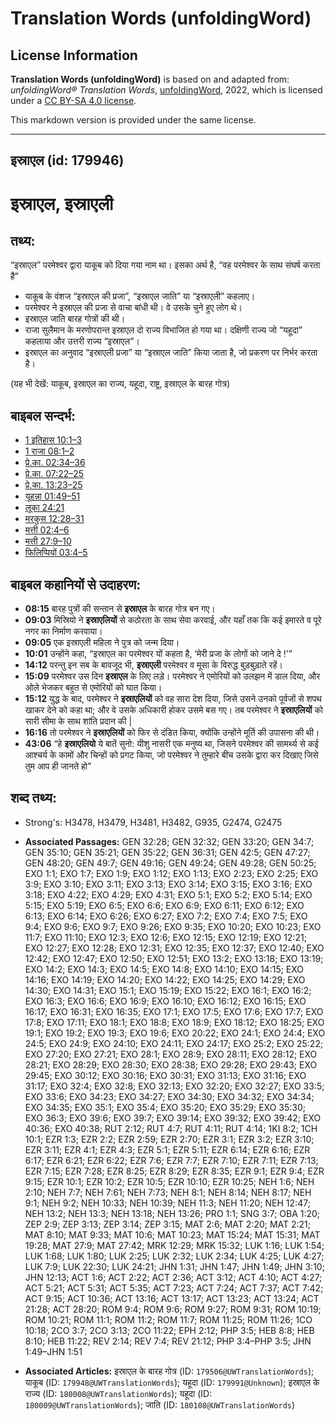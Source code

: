 # Translation Words (unfoldingWord)

## License Information

**Translation Words (unfoldingWord)** is based on and adapted from: _unfoldingWord® Translation Words_, [unfoldingWord](https://unfoldingword.org/utw), 2022, which is licensed under a [CC BY-SA 4.0 license](https://creativecommons.org/licenses/by-sa/4.0/legalcode.en).

This markdown version is provided under the same license.



--------------------------------

## इस्राएल (id: 179946)

इस्राएल, इस्राएली
=================

तथ्य:
-----

“इस्राएल” परमेश्वर द्वारा याकूब को दिया गया नाम था। इसका अर्थ है, “वह परमेश्वर के साथ संघर्ष करता है”

* याकूब के वंशज “इस्राएल की प्रजा”, “इस्राएल जाति” या “इस्राएली” कहलाए।
* परमेश्वर ने इस्राएल की प्रजा से वाचा बांधी थी। वे उसके चुने हुए लोग थे।
* इस्राएल जाति बारह गोत्रों की थी।
* राजा सुलैमान के मरणोपरान्त इस्राएल दो राज्य विभाजित हो गया था। दक्षिणी राज्य जो “यहूदा” कहलाया और उत्तरी राज्य “इस्राएल”।
* इस्राएल का अनुवाद “इस्राएली प्रजा” या “इस्राएल जाति” किया जाता है, जो प्रकरण पर निर्भर करता है।

(यह भी देखें: याकूब, इस्राएल का राज्य, यहूदा, राष्ट्र, इस्राएल के बारह गोत्र)

बाइबल सन्दर्भ:
--------------

* [1 इतिहास 10:1–3](https://ref.ly/1Chr0:0)
* [1 राजा 08:1–2](https://ref.ly/1Kgs0:0)
* [प्रे.का. 02:34–36](https://ref.ly/Acts2:34-Acts2:36)
* [प्रे.का. 07:22–25](https://ref.ly/Acts7:22-Acts7:25)
* [प्रे.का. 13:23–25](https://ref.ly/Acts13:23-Acts13:25)
* [यूहन्ना 01:49–51](https://ref.ly/John1:49-John1:51)
* [लूका 24:21](https://ref.ly/Luke24:21)
* [मरकुस 12:28–31](https://ref.ly/Mark12:28-Mark12:31)
* [मत्ती 02:4–6](https://ref.ly/Matt2:4-Matt2:6)
* [मत्ती 27:9–10](https://ref.ly/Matt27:9-Matt27:10)
* [फिलिप्पियों 03:4–5](https://ref.ly/Phil3:4-Phil3:5)

बाइबल कहानियों से उदाहरण:
-------------------------

* **08:15** बारह पुत्रों की सन्तान से **इस्राएल** के बारह गोत्र बन गए।
* **09:03** मिस्रियो ने **इस्राएलियों** से कठोरता के साथ सेवा करवाई, और यहाँ तक कि कई इमारते व पूरे नगर का निर्माण करवाया।
* **09:05** एक इस्राएली महिला ने पुत्र को जन्म दिया।
* **10:01** उन्होंने कहा, “इस्राएल का परमेश्वर यों कहता है, ‘मेरी प्रजा के लोगों को जाने दे !’”
* **14:12** परन्तु इन सब के बावजूद भी, **इस्राएली** परमेश्वर व मूसा के विरुद्ध बुड़बुड़ाते रहें।
* **15:09** परमेश्वर उस दिन **इस्राएल** के लिए लड़े। परमेश्वर ने एमोरियों को उलझन में डाल दिया, और ओले भेजकर बहुत से एमोरियों को घात किया।
* **15:12** युद्ध के बाद, परमेश्वर ने **इस्राएलियों** को वह सारा देश दिया, जिसे उसने उनको पूर्वजों से शपथ खाकर देने को कहा था; और वे उसके अधिकारी होकर उसमे बस गए। तब परमेश्वर ने **इस्राएलियों** को सारी सीमा के साथ शांति प्रदान की \|
* **16:16** तो परमेश्वर ने **इस्राएलियों** को फिर से दंडित किया, क्योंकि उन्होंने मूर्ति की उपासना की थी।
* **43:06** “हे **इस्राएलियो** ये बातें सुनो: यीशु नासरी एक मनुष्य था, जिसने परमेश्वर की सामर्थ्य से कई आश्चर्य के कामों और चिन्हों को प्रगट किया, जो परमेश्वर ने तुम्हारे बीच उसके द्वारा कर दिखाए जिसे तुम आप ही जानते हो”

शब्द तथ्य:
----------

* Strong's: H3478, H3479, H3481, H3482, G935, G2474, G2475

* **Associated Passages:** GEN 32:28; GEN 32:32; GEN 33:20; GEN 34:7; GEN 35:10; GEN 35:21; GEN 35:22; GEN 36:31; GEN 42:5; GEN 47:27; GEN 48:20; GEN 49:7; GEN 49:16; GEN 49:24; GEN 49:28; GEN 50:25; EXO 1:1; EXO 1:7; EXO 1:9; EXO 1:12; EXO 1:13; EXO 2:23; EXO 2:25; EXO 3:9; EXO 3:10; EXO 3:11; EXO 3:13; EXO 3:14; EXO 3:15; EXO 3:16; EXO 3:18; EXO 4:22; EXO 4:29; EXO 4:31; EXO 5:1; EXO 5:2; EXO 5:14; EXO 5:15; EXO 5:19; EXO 6:5; EXO 6:6; EXO 6:9; EXO 6:11; EXO 6:12; EXO 6:13; EXO 6:14; EXO 6:26; EXO 6:27; EXO 7:2; EXO 7:4; EXO 7:5; EXO 9:4; EXO 9:6; EXO 9:7; EXO 9:26; EXO 9:35; EXO 10:20; EXO 10:23; EXO 11:7; EXO 11:10; EXO 12:3; EXO 12:6; EXO 12:15; EXO 12:19; EXO 12:21; EXO 12:27; EXO 12:28; EXO 12:31; EXO 12:35; EXO 12:37; EXO 12:40; EXO 12:42; EXO 12:47; EXO 12:50; EXO 12:51; EXO 13:2; EXO 13:18; EXO 13:19; EXO 14:2; EXO 14:3; EXO 14:5; EXO 14:8; EXO 14:10; EXO 14:15; EXO 14:16; EXO 14:19; EXO 14:20; EXO 14:22; EXO 14:25; EXO 14:29; EXO 14:30; EXO 14:31; EXO 15:1; EXO 15:19; EXO 15:22; EXO 16:1; EXO 16:2; EXO 16:3; EXO 16:6; EXO 16:9; EXO 16:10; EXO 16:12; EXO 16:15; EXO 16:17; EXO 16:31; EXO 16:35; EXO 17:1; EXO 17:5; EXO 17:6; EXO 17:7; EXO 17:8; EXO 17:11; EXO 18:1; EXO 18:8; EXO 18:9; EXO 18:12; EXO 18:25; EXO 19:1; EXO 19:2; EXO 19:3; EXO 19:6; EXO 20:22; EXO 24:1; EXO 24:4; EXO 24:5; EXO 24:9; EXO 24:10; EXO 24:11; EXO 24:17; EXO 25:2; EXO 25:22; EXO 27:20; EXO 27:21; EXO 28:1; EXO 28:9; EXO 28:11; EXO 28:12; EXO 28:21; EXO 28:29; EXO 28:30; EXO 28:38; EXO 29:28; EXO 29:43; EXO 29:45; EXO 30:12; EXO 30:16; EXO 30:31; EXO 31:13; EXO 31:16; EXO 31:17; EXO 32:4; EXO 32:8; EXO 32:13; EXO 32:20; EXO 32:27; EXO 33:5; EXO 33:6; EXO 34:23; EXO 34:27; EXO 34:30; EXO 34:32; EXO 34:34; EXO 34:35; EXO 35:1; EXO 35:4; EXO 35:20; EXO 35:29; EXO 35:30; EXO 36:3; EXO 39:6; EXO 39:7; EXO 39:14; EXO 39:32; EXO 39:42; EXO 40:36; EXO 40:38; RUT 2:12; RUT 4:7; RUT 4:11; RUT 4:14; 1KI 8:2; 1CH 10:1; EZR 1:3; EZR 2:2; EZR 2:59; EZR 2:70; EZR 3:1; EZR 3:2; EZR 3:10; EZR 3:11; EZR 4:1; EZR 4:3; EZR 5:1; EZR 5:11; EZR 6:14; EZR 6:16; EZR 6:17; EZR 6:21; EZR 6:22; EZR 7:6; EZR 7:7; EZR 7:10; EZR 7:11; EZR 7:13; EZR 7:15; EZR 7:28; EZR 8:25; EZR 8:29; EZR 8:35; EZR 9:1; EZR 9:4; EZR 9:15; EZR 10:1; EZR 10:2; EZR 10:5; EZR 10:10; EZR 10:25; NEH 1:6; NEH 2:10; NEH 7:7; NEH 7:61; NEH 7:73; NEH 8:1; NEH 8:14; NEH 8:17; NEH 9:1; NEH 9:2; NEH 10:33; NEH 10:39; NEH 11:3; NEH 11:20; NEH 12:47; NEH 13:2; NEH 13:3; NEH 13:18; NEH 13:26; PRO 1:1; SNG 3:7; OBA 1:20; ZEP 2:9; ZEP 3:13; ZEP 3:14; ZEP 3:15; MAT 2:6; MAT 2:20; MAT 2:21; MAT 8:10; MAT 9:33; MAT 10:6; MAT 10:23; MAT 15:24; MAT 15:31; MAT 19:28; MAT 27:9; MAT 27:42; MRK 12:29; MRK 15:32; LUK 1:16; LUK 1:54; LUK 1:68; LUK 1:80; LUK 2:25; LUK 2:32; LUK 2:34; LUK 4:25; LUK 4:27; LUK 7:9; LUK 22:30; LUK 24:21; JHN 1:31; JHN 1:47; JHN 1:49; JHN 3:10; JHN 12:13; ACT 1:6; ACT 2:22; ACT 2:36; ACT 3:12; ACT 4:10; ACT 4:27; ACT 5:21; ACT 5:31; ACT 5:35; ACT 7:23; ACT 7:24; ACT 7:37; ACT 7:42; ACT 9:15; ACT 10:36; ACT 13:16; ACT 13:17; ACT 13:23; ACT 13:24; ACT 21:28; ACT 28:20; ROM 9:4; ROM 9:6; ROM 9:27; ROM 9:31; ROM 10:19; ROM 10:21; ROM 11:1; ROM 11:2; ROM 11:7; ROM 11:25; ROM 11:26; 1CO 10:18; 2CO 3:7; 2CO 3:13; 2CO 11:22; EPH 2:12; PHP 3:5; HEB 8:8; HEB 8:10; HEB 11:22; REV 2:14; REV 7:4; REV 21:12; PHP 3:4–PHP 3:5; JHN 1:49–JHN 1:51
* **Associated Articles:** इस्राएल के बारह गोत्र (ID: `179506@UWTranslationWords`); याकूब (ID: `179948@UWTranslationWords`); यहूदा (ID: `179991@Unknown`); इस्राएल के राज्य (ID: `180008@UWTranslationWords`); यहूदा (ID: `180009@UWTranslationWords`); जाति (ID: `180108@UWTranslationWords`)

